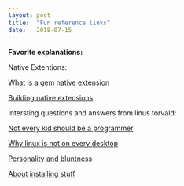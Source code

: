 ```yaml
---
layout: post
title:  "Fun reference links"
date:   2018-07-15
---
```


**Favorite explanations:**

Native Extentions:

[What is a gem native extension](https://stackoverflow.com/questions/31202707/what-exactly-is-a-gem-native-extension)

[Building native extensions](http://patshaughnessy.net/2011/10/31/dont-be-terrified-of-building-native-extensions)


Intersting questions and answers from linus torvald:

[Not every kid should be a programmer](https://www.youtube.com/watch?v=2KfJiWR1FPw)

[Why linux is not on every desktop](https://www.youtube.com/watch?v=KFKxlYNfT_o)

[Personality and bluntness](https://www.youtube.com/watch?v=-ZRvHbHxr-k)

[About installing stuff](https://www.youtube.com/watch?v=qHGTs1NSB1s)

